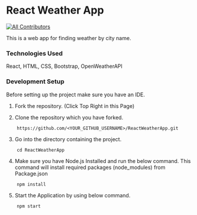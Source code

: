 # React Weather App
<!-- ALL-CONTRIBUTORS-BADGE:START - Do not remove or modify this section -->
[![All Contributors](https://img.shields.io/badge/all_contributors-1-orange.svg?style=flat-square)](#contributors-)
<!-- ALL-CONTRIBUTORS-BADGE:END -->

This is a web app for finding weather by city name.
### Technologies Used

React, HTML, CSS, Bootstrap, OpenWeatherAPI

### Development Setup

Before setting up the project make sure you have an IDE. 

1. Fork the repository. (Click Top Right in this Page)

2. Clone the repository which you have forked.

```
    https://github.com/<YOUR_GITHUB_USERNAME>/ReactWeatherApp.git
```

3. Go into the directory containing the project.

```
    cd ReactWeatherApp
```

4. Make sure you have Node.js Installed and run the below command. This command will install required packages (node_modules) from Package.json

```
    npm install
```
5. Start the Application by using below command.

```
    npm start
```
